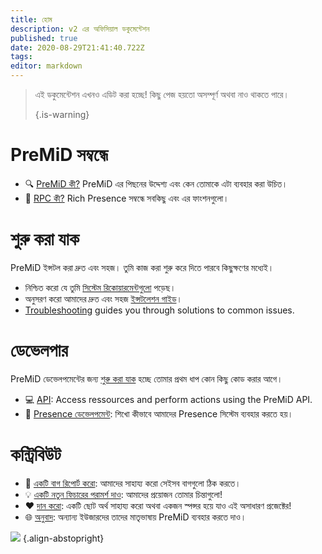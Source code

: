 ```yaml
---
title: হোম
description: v2 এর অফিসিয়াল ডকুমেন্টেশন
published: true
date: 2020-08-29T21:41:40.722Z
tags:
editor: markdown
---
```


> এই ডকুমেন্টেশন এখনও এডিট করা হচ্ছে! কিছু পেজ হয়তো অসম্পূর্ণ অথবা নাও থাকতে পারে। 
> 
> {.is-warning}

# PreMiD সম্বন্ধে
- :mag: [PreMiD কী?](/about) PreMiD এর পিছনের উদ্দেশ্য এবং কেন তোমাকে এটা ব্যবহার করা উচিত।
- :link: [RPC কী?](https://discordapp.com/rich-presence) Rich Presence সম্বন্ধে সবকিছু এবং এর ফাংশনগুলো।

# শুরু করা যাক

PreMiD ইন্সটল করা দ্রুত এবং সহজ। তুমি কাজ করা শুরু করে দিতে পারবে কিছুক্ষণের মধ্যেই।

- নিশ্চিত করো যে তুমি [সিস্টেম রিকোয়ারমেন্টগুলো](/install/requirements) পড়েছ।
- অনুসরণ করো আমাদের দ্রুত এবং সহজ [ইন্সটলেশন গাইড](/install)।
- [Troubleshooting](/troubleshooting) guides you through solutions to common issues.

# ডেভেলপার

PreMiD ডেভেলপমেন্টের জন্য [শুরু করা যাক](/dev) হচ্ছে তোমার প্রথম ধাপ কোন কিছু কোড করার আগে।

- :computer: [API](/dev/api): Access ressources and perform actions using the PreMiD API.
- :wrench: [Presence ডেভেলপমেন্ট](/dev/presence): শিখো কীভাবে আমাদের Presence সিস্টেম ব্যবহার করতে হয়।

# কন্ট্রিবিউট
- :bug: [একটি বাগ রিপোর্ট করো](https://github.com/PreMiD): আমাদের সাহায্য করো সেইসব বাগগুলো ঠিক করতে।
- :bulb: [একটি নতুন ফিচারের পরামর্শ দাও](https://discord.premid.app/): আমাদের প্রয়োজন তোমার চিন্তাগুলো!
- :heart: [দান করো](https://www.patreon.com/Timeraa): একটি ছোট অর্থ সাহায্য করো অথবা একজন স্পন্সর হয়ে যাও এই অসাধারণ প্রজেক্টের!
- :globe_with_meridians: [অনুবাদ](https://translate.premid.app): অন্যান্য ইউজারদের তাদের মাতৃভাষায় PreMiD ব্যবহার করতে দাও।

![](https://beta.premid.app/img/logo.2b414dc2.gif) {.align-abstopright}